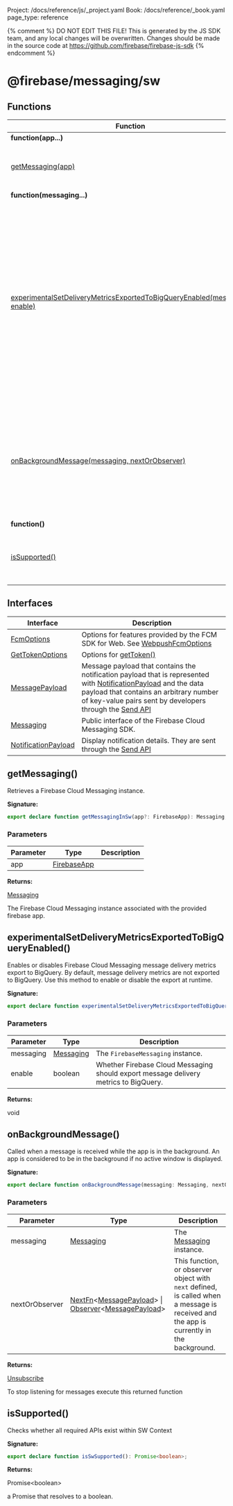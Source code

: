 Project: /docs/reference/js/_project.yaml
Book: /docs/reference/_book.yaml
page_type: reference

{% comment %}
DO NOT EDIT THIS FILE!
This is generated by the JS SDK team, and any local changes will be
overwritten. Changes should be made in the source code at
https://github.com/firebase/firebase-js-sdk
{% endcomment %}

# @firebase/messaging/sw

## Functions

|  Function | Description |
|  --- | --- |
|  <b>function(app...)</b> |
|  [getMessaging(app)](./messaging_sw.md#getmessaging) | Retrieves a Firebase Cloud Messaging instance. |
|  <b>function(messaging...)</b> |
|  [experimentalSetDeliveryMetricsExportedToBigQueryEnabled(messaging, enable)](./messaging_sw.md#experimentalsetdeliverymetricsexportedtobigqueryenabled) | Enables or disables Firebase Cloud Messaging message delivery metrics export to BigQuery. By default, message delivery metrics are not exported to BigQuery. Use this method to enable or disable the export at runtime. |
|  [onBackgroundMessage(messaging, nextOrObserver)](./messaging_sw.md#onbackgroundmessage) | Called when a message is received while the app is in the background. An app is considered to be in the background if no active window is displayed. |
|  <b>function()</b> |
|  [isSupported()](./messaging_sw.md#issupported) | Checks whether all required APIs exist within SW Context |

## Interfaces

|  Interface | Description |
|  --- | --- |
|  [FcmOptions](./messaging_sw.fcmoptions.md#fcmoptions_interface) | Options for features provided by the FCM SDK for Web. See [WebpushFcmOptions](https://firebase.google.com/docs/reference/fcm/rest/v1/projects.messages#webpushfcmoptions) |
|  [GetTokenOptions](./messaging_sw.gettokenoptions.md#gettokenoptions_interface) | Options for [getToken()](./messaging_.md#gettoken) |
|  [MessagePayload](./messaging_sw.messagepayload.md#messagepayload_interface) | Message payload that contains the notification payload that is represented with [NotificationPayload](./messaging_.notificationpayload.md#notificationpayload_interface) and the data payload that contains an arbitrary number of key-value pairs sent by developers through the [Send API](https://firebase.google.com/docs/reference/fcm/rest/v1/projects.messages#notification) |
|  [Messaging](./messaging_sw.messaging.md#messaging_interface) | Public interface of the Firebase Cloud Messaging SDK. |
|  [NotificationPayload](./messaging_sw.notificationpayload.md#notificationpayload_interface) | Display notification details. They are sent through the [Send API](https://firebase.google.com/docs/reference/fcm/rest/v1/projects.messages#notification) |

## getMessaging()

Retrieves a Firebase Cloud Messaging instance.

<b>Signature:</b>

```typescript
export declare function getMessagingInSw(app?: FirebaseApp): Messaging;
```

### Parameters

|  Parameter | Type | Description |
|  --- | --- | --- |
|  app | [FirebaseApp](./app.firebaseapp.md#firebaseapp_interface) |  |

<b>Returns:</b>

[Messaging](./messaging_.messaging.md#messaging_interface)

The Firebase Cloud Messaging instance associated with the provided firebase app.

## experimentalSetDeliveryMetricsExportedToBigQueryEnabled()

Enables or disables Firebase Cloud Messaging message delivery metrics export to BigQuery. By default, message delivery metrics are not exported to BigQuery. Use this method to enable or disable the export at runtime.

<b>Signature:</b>

```typescript
export declare function experimentalSetDeliveryMetricsExportedToBigQueryEnabled(messaging: Messaging, enable: boolean): void;
```

### Parameters

|  Parameter | Type | Description |
|  --- | --- | --- |
|  messaging | [Messaging](./messaging_.messaging.md#messaging_interface) | The <code>FirebaseMessaging</code> instance. |
|  enable | boolean | Whether Firebase Cloud Messaging should export message delivery metrics to BigQuery. |

<b>Returns:</b>

void

## onBackgroundMessage()

Called when a message is received while the app is in the background. An app is considered to be in the background if no active window is displayed.

<b>Signature:</b>

```typescript
export declare function onBackgroundMessage(messaging: Messaging, nextOrObserver: NextFn<MessagePayload> | Observer<MessagePayload>): Unsubscribe;
```

### Parameters

|  Parameter | Type | Description |
|  --- | --- | --- |
|  messaging | [Messaging](./messaging_.messaging.md#messaging_interface) | The [Messaging](./messaging_.messaging.md#messaging_interface) instance. |
|  nextOrObserver | [NextFn](./util.md#nextfn)<!-- -->&lt;[MessagePayload](./messaging_.messagepayload.md#messagepayload_interface)<!-- -->&gt; \| [Observer](./util.observer.md#observer_interface)<!-- -->&lt;[MessagePayload](./messaging_.messagepayload.md#messagepayload_interface)<!-- -->&gt; | This function, or observer object with <code>next</code> defined, is called when a message is received and the app is currently in the background. |

<b>Returns:</b>

[Unsubscribe](./util.md#unsubscribe)

To stop listening for messages execute this returned function

## isSupported()

Checks whether all required APIs exist within SW Context

<b>Signature:</b>

```typescript
export declare function isSwSupported(): Promise<boolean>;
```
<b>Returns:</b>

Promise&lt;boolean&gt;

a Promise that resolves to a boolean.


